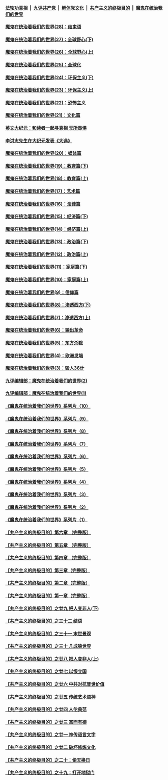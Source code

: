 

####  [法轮功真相](../../../../basic/blob/master/README.md?t=03211901) &nbsp;|&nbsp; [九评共产党](../../../../9ping.md/blob/master/README.md?t=03211901) &nbsp;|&nbsp; [解体党文化](../../../../jtdwh.md/blob/master/README.md?t=03211901)  &nbsp;|&nbsp; [共产主义的终极目的](../../../../gczydzjmd.md/blob/master/README.md?t=03211901) &nbsp;|&nbsp; [魔鬼在统治我们的世界](../../../../mgztzwmdsj.md/blob/master/README.md?t=03211901) 

#### [魔鬼在统治着我们的世界(28)：结束语](../pages/nsc422/n10936246.md?t=03211901) 

#### [魔鬼在统治着我们的世界(27)：全球野心(下)](../pages/nsc422/n10928319.md?t=03211901) 

#### [魔鬼在统治着我们的世界(26)：全球野心(上)](../pages/nsc422/n10900318.md?t=03211901) 

#### [魔鬼在统治着我们的世界(25)：全球化](../pages/nsc422/n10788205.md?t=03211901) 

#### [魔鬼在统治着我们的世界(24)：环保主义(下)](../pages/nsc422/n10695307.md?t=03211901) 

#### [魔鬼在统治着我们的世界(23)：环保主义(上)](../pages/nsc422/n10688613.md?t=03211901) 

#### [魔鬼在统治着我们的世界(22)：恐怖主义](../pages/nsc422/n10614727.md?t=03211901) 

#### [魔鬼在统治着我们的世界(21)：文化篇](../pages/nsc422/n10597706.md?t=03211901) 

#### [英文大纪元：和读者一起寻真相 无所畏惧](../pages/nsc422/n12542027.md?t=03211901) 

#### [李洪志先生在大纪元发表《大选》](../pages/nsc422/n12534746.md?t=03211901) 

#### [魔鬼在统治着我们的世界(20)：媒体篇](../pages/nsc422/n10586579.md?t=03211901) 

#### [魔鬼在统治着我们的世界(19)：教育篇(下)](../pages/nsc422/n10564808.md?t=03211901) 

#### [魔鬼在统治着我们的世界(18)：教育篇(上)](../pages/nsc422/n10526970.md?t=03211901) 

#### [魔鬼在统治着我们的世界(17)：艺术篇](../pages/nsc422/n10499093.md?t=03211901) 

#### [魔鬼在统治着我们的世界(16)：法律篇](../pages/nsc422/n10485969.md?t=03211901) 

#### [魔鬼在统治着我们的世界(15)：经济篇(下)](../pages/nsc422/n10469975.md?t=03211901) 

#### [魔鬼在统治着我们的世界(14)：经济篇(上)](../pages/nsc422/n10457370.md?t=03211901) 

#### [魔鬼在统治着我们的世界(13)：政治篇(下)](../pages/nsc422/n10448270.md?t=03211901) 

#### [魔鬼在统治着我们的世界(12)：政治篇(上)](../pages/nsc422/n10444576.md?t=03211901) 

#### [魔鬼在统治着我们的世界(11)：家庭篇(下)](../pages/nsc422/n10440961.md?t=03211901) 

#### [魔鬼在统治着我们的世界(10)：家庭篇(上)](../pages/nsc422/n10435448.md?t=03211901) 

#### [魔鬼在统治着我们的世界(9)：信仰篇](../pages/nsc422/n10432159.md?t=03211901) 

#### [魔鬼在统治着我们的世界(8)：渗透西方(下)](../pages/nsc422/n10429603.md?t=03211901) 

#### [魔鬼在统治着我们的世界(7)：渗透西方(上)](../pages/nsc422/n10426013.md?t=03211901) 

#### [魔鬼在统治着我们的世界(6)：输出革命](../pages/nsc422/n10421536.md?t=03211901) 

#### [魔鬼在统治着我们的世界(5)：东方杀戮](../pages/nsc422/n10417707.md?t=03211901) 

#### [魔鬼在统治着我们的世界(4)：欧洲发端](../pages/nsc422/n10414890.md?t=03211901) 

#### [魔鬼在统治着我们的世界(3)：毁人36计](../pages/nsc422/n10411583.md?t=03211901) 

#### [九评编辑部：魔鬼在统治着我们的世界(2)](../pages/nsc422/n10410036.md?t=03211901) 

#### [九评编辑部：魔鬼在统治着我们的世界(1)](../pages/nsc422/n10406825.md?t=03211901) 

#### [《魔鬼在统治着我们的世界》系列片（10）](../pages/nsc422/n12292670.md?t=03211901) 

#### [《魔鬼在统治着我们的世界》系列片（9）](../pages/nsc422/n12290859.md?t=03211901) 

#### [《魔鬼在统治着我们的世界》系列片（8）](../pages/nsc422/n12287445.md?t=03211901) 

#### [《魔鬼在统治着我们的世界》系列片（7）](../pages/nsc422/n12283425.md?t=03211901) 

#### [《魔鬼在统治着我们的世界》系列片（6）](../pages/nsc422/n12282314.md?t=03211901) 

#### [《魔鬼在统治着我们的世界》系列片（5）](../pages/nsc422/n12281419.md?t=03211901) 

#### [《魔鬼在统治着我们的世界》系列片（4）](../pages/nsc422/n12274024.md?t=03211901) 

#### [《魔鬼在统治着我们的世界》系列片（3）](../pages/nsc422/n12271322.md?t=03211901) 

#### [《魔鬼在统治着我们的世界》系列片（2）](../pages/nsc422/n12269049.md?t=03211901) 

#### [《魔鬼在统治着我们的世界》系列片（1）](../pages/nsc422/n12267575.md?t=03211901) 

#### [【共产主义的终极目的】第六章 （完整版）](../pages/nsc422/n11428913.md?t=03211901) 

#### [【共产主义的终极目的】第五章 （完整版）](../pages/nsc422/n11428912.md?t=03211901) 

#### [【共产主义的终极目的】第四章 （完整版）](../pages/nsc422/n11428907.md?t=03211901) 

#### [【共产主义的终极目的】第三章（完整版）](../pages/nsc422/n11428848.md?t=03211901) 

#### [【共产主义的终极目的】第二章（完整版）](../pages/nsc422/n11428831.md?t=03211901) 

#### [【共产主义的终极目的】第一章（完整版）](../pages/nsc422/n11417651.md?t=03211901) 

#### [【共产主义的终极目的】之廿九 把人变非人(下)](../pages/nsc422/n11344140.md?t=03211901) 

#### [【共产主义的终极目的】之三十二 结语](../pages/nsc422/n11360535.md?t=03211901) 

#### [【共产主义的终极目的】之三十一 末世景观](../pages/nsc422/n11351129.md?t=03211901) 

#### [【共产主义的终极目的】之三十 几成狼世界](../pages/nsc422/n11348280.md?t=03211901) 

#### [【共产主义的终极目的】之廿八 把人变非人(上)](../pages/nsc422/n11340492.md?t=03211901) 

#### [【共产主义的终极目的】之廿七 以恨立国](../pages/nsc422/n11336944.md?t=03211901) 

#### [【共产主义的终极目的】之廿六 中共对抗普世价值](../pages/nsc422/n11324785.md?t=03211901) 

#### [【共产主义的终极目的】之廿五 传统艺术颂神](../pages/nsc422/n11296396.md?t=03211901) 

#### [【共产主义的终极目的】之廿四 人伦典范](../pages/nsc422/n11296397.md?t=03211901) 

#### [【共产主义的终极目的】之廿三 富而有德](../pages/nsc422/n11283598.md?t=03211901) 

#### [【共产主义的终极目的】之廿一 神传语言文字](../pages/nsc422/n11263265.md?t=03211901) 

#### [【共产主义的终极目的】之廿二 破坏修炼文化](../pages/nsc422/n11245728.md?t=03211901) 

#### [【共产主义的终极目的】之二十：偷天换日](../pages/nsc422/n11238846.md?t=03211901) 

#### [【共产主义的终极目的】之十九：打开地狱门](../pages/nsc422/n11206376.md?t=03211901) 

